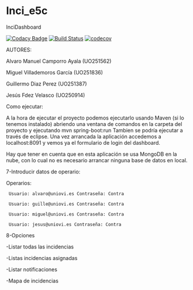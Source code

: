 # Inci_e5c
InciDashboard

[![Codacy Badge](https://api.codacy.com/project/badge/Grade/c77c11b6a34b46c4bc6b299e15976f2d)](https://www.codacy.com/app/jelabra/InciManager_e5a?utm_source=github.com&amp;utm_medium=referral&amp;utm_content=Arquisoft/inci_e5c&amp;utm_campaign=Badge_Grade)
[![Build Status](https://travis-ci.org/Arquisoft/inci_e5c.svg?branch=master)](https://travis-ci.org/Arquisoft/inci_e5c)
[![codecov](https://codecov.io/gh/Arquisoft/inci_e5c/branch/master/graph/badge.svg)](https://codecov.io/gh/Arquisoft/inci_e5c)

AUTORES:

Alvaro Manuel Camporro Ayala (UO251562)

Miguel Villademoros García (UO251836)

Guillermo Diaz Perez (UO251387)

Jesús Fdez Velasco (UO250914)

Como ejecutar:

A la hora de ejecutar el proyecto podemos ejecutarlo usando Maven (si lo tenemos instalado) abriendo una ventana de comandos en la carpeta del proyecto y ejecutando mvn spring-boot:run
Tambien se podría ejecutar a través de eclipse. Una vez arrancada la aplicación accedemos a localhost:8091 y vemos ya el formulario de login del dashboard. 

Hay que tener en cuenta que en esta aplicación se usa MongoDB en la nube, con lo cual no es necesario arrancar ninguna base de datos en local.
 
 7-Introducir datos de operario:
 
   Operarios:
 
     Usuario: alvaro@uniovi.es Contraseña: Contra 
 
     Usuario: guille@uniovi.es Contraseña: Contra 
 
     Usuario: miguel@uniovi.es Contraseña: Contra
 
     Usuario: jesus@uniovi.es Contraseña: Contra
 

 8-Opciones

   -Listar todas las incidencias
   
   -Listas incidencias asignadas
   
   -Listar notificaciones
   
   -Mapa de incidencias
  
